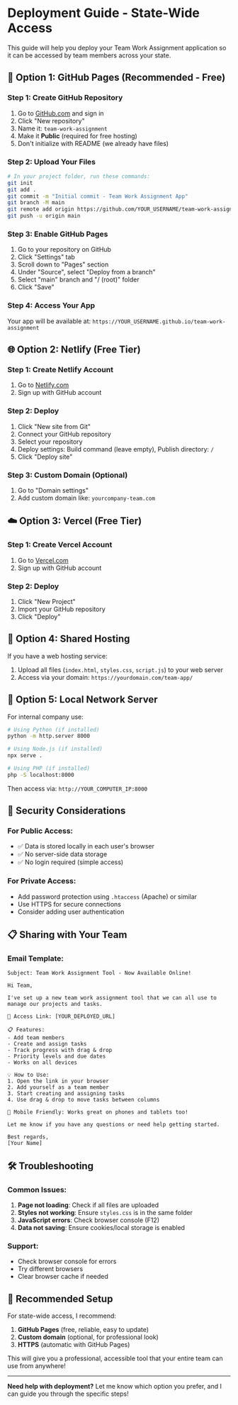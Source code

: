 # Deployment Guide - State-Wide Access

This guide will help you deploy your Team Work Assignment application so it can be accessed by team members across your state.

## 🚀 **Option 1: GitHub Pages (Recommended - Free)**

### Step 1: Create GitHub Repository
1. Go to [GitHub.com](https://github.com) and sign in
2. Click "New repository"
3. Name it: `team-work-assignment`
4. Make it **Public** (required for free hosting)
5. Don't initialize with README (we already have files)

### Step 2: Upload Your Files
```bash
# In your project folder, run these commands:
git init
git add .
git commit -m "Initial commit - Team Work Assignment App"
git branch -M main
git remote add origin https://github.com/YOUR_USERNAME/team-work-assignment.git
git push -u origin main
```

### Step 3: Enable GitHub Pages
1. Go to your repository on GitHub
2. Click "Settings" tab
3. Scroll down to "Pages" section
4. Under "Source", select "Deploy from a branch"
5. Select "main" branch and "/ (root)" folder
6. Click "Save"

### Step 4: Access Your App
Your app will be available at: `https://YOUR_USERNAME.github.io/team-work-assignment`

## 🌐 **Option 2: Netlify (Free Tier)**

### Step 1: Create Netlify Account
1. Go to [Netlify.com](https://netlify.com)
2. Sign up with GitHub account

### Step 2: Deploy
1. Click "New site from Git"
2. Connect your GitHub repository
3. Select your repository
4. Deploy settings: Build command (leave empty), Publish directory: `/`
5. Click "Deploy site"

### Step 3: Custom Domain (Optional)
1. Go to "Domain settings"
2. Add custom domain like: `yourcompany-team.com`

## ☁️ **Option 3: Vercel (Free Tier)**

### Step 1: Create Vercel Account
1. Go to [Vercel.com](https://vercel.com)
2. Sign up with GitHub account

### Step 2: Deploy
1. Click "New Project"
2. Import your GitHub repository
3. Click "Deploy"

## 🔧 **Option 4: Shared Hosting**

If you have a web hosting service:
1. Upload all files (`index.html`, `styles.css`, `script.js`) to your web server
2. Access via your domain: `https://yourdomain.com/team-app/`

## 📱 **Option 5: Local Network Server**

For internal company use:
```bash
# Using Python (if installed)
python -m http.server 8000

# Using Node.js (if installed)
npx serve .

# Using PHP (if installed)
php -S localhost:8000
```

Then access via: `http://YOUR_COMPUTER_IP:8000`

## 🔐 **Security Considerations**

### For Public Access:
- ✅ Data is stored locally in each user's browser
- ✅ No server-side data storage
- ✅ No login required (simple access)

### For Private Access:
- Add password protection using `.htaccess` (Apache) or similar
- Use HTTPS for secure connections
- Consider adding user authentication

## 📋 **Sharing with Your Team**

### Email Template:
```
Subject: Team Work Assignment Tool - Now Available Online!

Hi Team,

I've set up a new team work assignment tool that we can all use to manage our projects and tasks.

🔗 Access Link: [YOUR_DEPLOYED_URL]

📋 Features:
- Add team members
- Create and assign tasks
- Track progress with drag & drop
- Priority levels and due dates
- Works on all devices

💡 How to Use:
1. Open the link in your browser
2. Add yourself as a team member
3. Start creating and assigning tasks
4. Use drag & drop to move tasks between columns

📱 Mobile Friendly: Works great on phones and tablets too!

Let me know if you have any questions or need help getting started.

Best regards,
[Your Name]
```

## 🛠️ **Troubleshooting**

### Common Issues:
1. **Page not loading**: Check if all files are uploaded
2. **Styles not working**: Ensure `styles.css` is in the same folder
3. **JavaScript errors**: Check browser console (F12)
4. **Data not saving**: Ensure cookies/local storage is enabled

### Support:
- Check browser console for errors
- Try different browsers
- Clear browser cache if needed

## 🎯 **Recommended Setup**

For state-wide access, I recommend:
1. **GitHub Pages** (free, reliable, easy to update)
2. **Custom domain** (optional, for professional look)
3. **HTTPS** (automatic with GitHub Pages)

This will give you a professional, accessible tool that your entire team can use from anywhere!

---

**Need help with deployment?** Let me know which option you prefer, and I can guide you through the specific steps! 